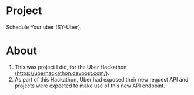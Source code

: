 # Project
Schedule Your uber (SY-Uber). 

# About
1. This was project I did, for the Uber Hackathon (https://uberhackathon.devpost.com/). 
2. As part of this Hackathon, Uber had exposed their new request API and projects were expected to make use of this new API endpoint. 

